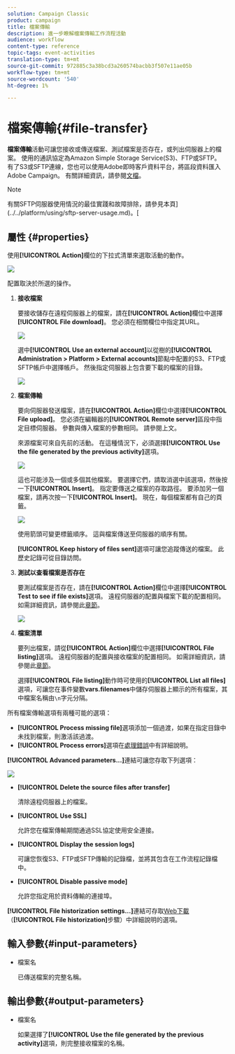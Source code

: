 ```yaml
---
solution: Campaign Classic
product: campaign
title: 檔案傳輸
description: 進一步瞭解檔案傳輸工作流程活動
audience: workflow
content-type: reference
topic-tags: event-activities
translation-type: tm+mt
source-git-commit: 972885c3a38bcd3a260574bacbb3f507e11ae05b
workflow-type: tm+mt
source-wordcount: '540'
ht-degree: 1%

---
```



# 檔案傳輸{#file-transfer}

**檔案傳輸**活動可讓您接收或傳送檔案、測試檔案是否存在，或列出伺服器上的檔案。 使用的通訊協定為Amazon Simple Storage Service(S3)、FTP或SFTP。
有了S3或SFTP連線，您也可以使用Adobe即時客戶資料平台，將區段資料匯入Adobe Campaign。 有關詳細資訊，請參閱[文檔](https://docs.adobe.com/content/help/en/experience-platform/rtcdp/destinations/destinations-cat/adobe-destinations/adobe-campaign-destination.html)。

>[!NOTE]
>
>有關SFTP伺服器使用情況的最佳實踐和故障排除，請參見本頁](../../platform/using/sftp-server-usage.md)。[

## 屬性 {#properties}

使用&#x200B;**[!UICONTROL Action]**&#x200B;欄位的下拉式清單來選取活動的動作。

![](assets/file_transfert_action.png)

配置取決於所選的操作。

1. **接收檔案**

   要接收儲存在遠程伺服器上的檔案，請在&#x200B;**[!UICONTROL Action]**&#x200B;欄位中選擇&#x200B;**[!UICONTROL File download]**。 您必須在相關欄位中指定其URL。

   ![](assets/file_transfert_edit.png)

   選中&#x200B;**[!UICONTROL Use an external account]**&#x200B;以從樹的&#x200B;**[!UICONTROL Administration > Platform > External accounts]**&#x200B;節點中配置的S3、FTP或SFTP帳戶中選擇帳戶。 然後指定伺服器上包含要下載的檔案的目錄。

   ![](assets/file_transfert_edit_external.png)

1. **檔案傳輸**

   要向伺服器發送檔案，請在&#x200B;**[!UICONTROL Action]**&#x200B;欄位中選擇&#x200B;**[!UICONTROL File upload]**。 您必須在編輯器的&#x200B;**[!UICONTROL Remote server]**&#x200B;區段中指定目標伺服器。 參數與傳入檔案的參數相同。 請參閱上文。

   來源檔案可來自先前的活動。 在這種情況下，必須選擇&#x200B;**[!UICONTROL Use the file generated by the previous activity]**&#x200B;選項。

   ![](assets/file_transfert_edit_send.png)

   這也可能涉及一個或多個其他檔案。 要選擇它們，請取消選中該選項，然後按一下&#x200B;**[!UICONTROL Insert]**。 指定要傳送之檔案的存取路徑。 要添加另一個檔案，請再次按一下&#x200B;**[!UICONTROL Insert]**。 現在，每個檔案都有自己的頁籤。

   ![](assets/file_transfert_source.png)

   使用箭頭可變更標籤順序。 這與檔案傳送至伺服器的順序有關。

   **[!UICONTROL Keep history of files sent]**&#x200B;選項可讓您追蹤傳送的檔案。 此歷史記錄可從目錄訪問。

1. **測試以查看檔案是否存在**

   要測試檔案是否存在，請在&#x200B;**[!UICONTROL Action]**&#x200B;欄位中選擇&#x200B;**[!UICONTROL Test to see if file exists]**&#x200B;選項。 遠程伺服器的配置與檔案下載的配置相同。 如需詳細資訊，請參閱此[章節](#properties)。

   ![](assets/file_transfert_edit_test.png)

1. **檔案清單**

   要列出檔案，請從&#x200B;**[!UICONTROL Action]**&#x200B;欄位中選擇&#x200B;**[!UICONTROL File listing]**&#x200B;選項。 遠程伺服器的配置與接收檔案的配置相同。 如需詳細資訊，請參閱此[章節](#properties)。

   選擇&#x200B;**[!UICONTROL File listing]**&#x200B;動作時可使用的&#x200B;**[!UICONTROL List all files]**&#x200B;選項，可讓您在事件變數&#x200B;**vars.filenames**&#x200B;中儲存伺服器上顯示的所有檔案，其中檔案名稱由`\n`字元分隔。

所有檔案傳輸選項有兩種可能的選項：

* **[!UICONTROL Process missing file]**&#x200B;選項添加一個過渡，如果在指定目錄中未找到檔案，則激活該過渡。
* **[!UICONTROL Process errors]**&#x200B;選項在[處理錯誤](../../workflow/using/monitoring-workflow-execution.md#processing-errors)中有詳細說明。

**[!UICONTROL Advanced parameters...]**&#x200B;連結可讓您存取下列選項：

![](assets/file_transfert_advanced.png)

* **[!UICONTROL Delete the source files after transfer]**

   清除遠程伺服器上的檔案。

* **[!UICONTROL Use SSL]**

   允許您在檔案傳輸期間通過SSL協定使用安全連接。

* **[!UICONTROL Display the session logs]**

   可讓您恢復S3、FTP或SFTP傳輸的記錄檔，並將其包含在工作流程記錄檔中。

* **[!UICONTROL Disable passive mode]**

   允許您指定用於資料傳輸的連接埠。

**[!UICONTROL File historization settings...]**&#x200B;連結可存取[Web下載](../../workflow/using/web-download.md)（**[!UICONTROL File historization]**&#x200B;步驟）中詳細說明的選項。

## 輸入參數{#input-parameters}

* 檔案名

   已傳送檔案的完整名稱。

## 輸出參數{#output-parameters}

* 檔案名

   如果選擇了&#x200B;**[!UICONTROL Use the file generated by the previous activity]**&#x200B;選項，則完整接收檔案的名稱。
